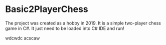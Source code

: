 # Basic2PlayerChess
The project was created as a hobby in 2019. It is a simple two-player chess game in C#. 
It just need to be loaded into C# IDE and run!

wdcwdc
acscaw
